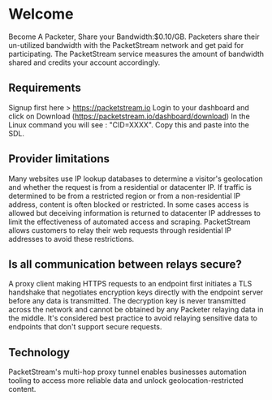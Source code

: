 # Welcome

Become A Packeter, Share your Bandwidth:$0.10/GB. Packeters share their un-utilized bandwidth with the PacketStream network and get paid for participating. The PacketStream service measures the amount of bandwidth shared and credits your account accordingly.

## Requirements

Signup first here > https://packetstream.io
Login to your dashboard and click on Download (https://packetstream.io/dashboard/download)
In the Linux command you will see : "CID=XXXX".  Copy this and paste into the SDL.

## Provider limitations

Many websites use IP lookup databases to determine a visitor's geolocation and whether the request is from a residential or datacenter IP. If traffic is determined to be from a restricted region or from a non-residential IP address, content is often blocked or restricted. In some cases access is allowed but deceiving information is returned to datacenter IP addresses to limit the effectiveness of automated access and scraping. PacketStream allows customers to relay their web requests through residential IP addresses to avoid these restrictions.

## Is all communication between relays secure?

A proxy client making HTTPS requests to an endpoint first initiates a TLS handshake that negotiates encryption keys directly with the endpoint server before any data is transmitted. The decryption key is never transmitted across the network and cannot be obtained by any Packeter relaying data in the middle. It's considered best practice to avoid relaying sensitive data to endpoints that don't support secure requests.

## Technology

PacketStream's multi-hop proxy tunnel enables businesses automation tooling to access more reliable data and unlock geolocation-restricted content.
